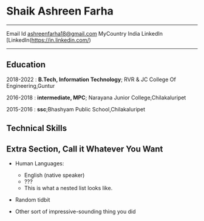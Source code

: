 Shaik Ashreen Farha
=====================

-------------------     ----------------------------
Email Id                 ashreenfarha18@gmail.com
MyCountry                India
LinkedIn                 [LinkedIn(https://in.linkedin.com/)
-------------------     ----------------------------

Education
---------

2018-2022
:   **B.Tech, Information Technology**; RVR & JC College Of Engineering,Guntur

    

2016-2018
:   **intermediate, MPC**; Narayana Junior College,Chilakaluripet

2015-2016
:   **ssc**;Bhashyam Public School,Chilakaluripet


Technical Skills
--------------------


Extra Section, Call it Whatever You Want
----------------------------------------

* Human Languages:

     * English (native speaker)
     * ???
     * This is what a nested list looks like.

* Random tidbit

* Other sort of impressive-sounding thing you did
